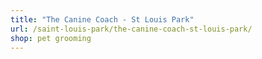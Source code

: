 ```yaml
---
title: "The Canine Coach - St Louis Park"
url: /saint-louis-park/the-canine-coach-st-louis-park/
shop: pet grooming
---
```

